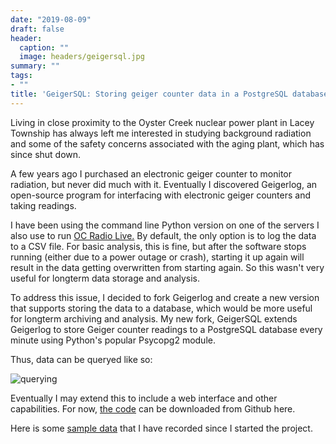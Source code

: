 ```yaml
---
date: "2019-08-09"
draft: false
header:
  caption: ""
  image: headers/geigersql.jpg
summary: ""
tags:
- ""
title: 'GeigerSQL: Storing geiger counter data in a PostgreSQL database'
---
```

Living in close proximity to the Oyster Creek nuclear power plant in Lacey Township has always left me interested in studying background radiation and some of the safety concerns associated with the aging plant, which has since shut down.

A few years ago I purchased an electronic geiger counter to monitor radiation, but never did much with it. Eventually I discovered Geigerlog, an open-source program for interfacing with electronic geiger counters and taking readings.

I have been using the command line Python version on one of the servers I also use to run [OC Radio Live.](/project/ocradiolive/) By default, the only option is to log the data to a CSV file. For basic analysis, this is fine, but after the software stops running (either due to a power outage or crash), starting it up again will result in the data getting overwritten from starting again. So this wasn't very useful for longterm data storage and analysis.

To address this issue, I decided to fork Geigerlog and create a new version that supports storing the data to a database, which would be more useful for longterm archiving and analysis. My new fork, GeigerSQL extends Geigerlog to store Geiger counter readings to a PostgreSQL database every minute using Python's popular Psycopg2 module.

Thus, data can be queryed like so:

![querying](/img/geigersql.JPG)

Eventually I may extend this to include a web interface and other capabilities. For now, [the code](https://github.com/gavinrozzi/geigersql) can be downloaded from Github here.

Here is some [sample data](/files/geiger-data.csv) that I have recorded since I started the project.
